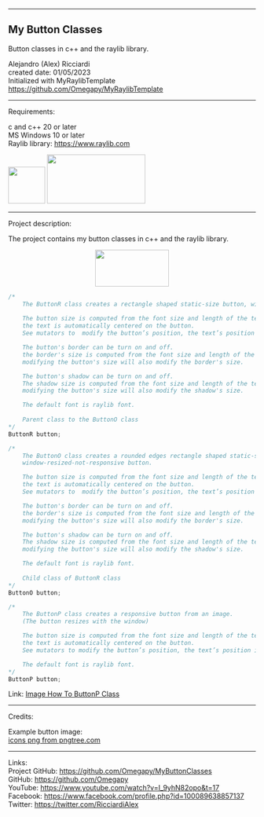 -----------------------------------------------------------------------------------------------------------------------------
My Button Classes
-----------------------------------------------------------------------------------------------------------------------------

Button classes in c++ and the raylib library.

 Alejandro (Alex) Ricciardi  
 created date: 01/05/2023  
 Initialized with MyRaylibTemplate  
 https://github.com/Omegapy/MyRaylibTemplate  

-----------------------------------------------------------------------------------------------------------------------------
Requirements:  

c and c++ 20 or later    
MS Windows 10 or later   
Raylib library: https://www.raylib.com  

<p align="left">
  <img width="75" height="75" src="https://user-images.githubusercontent.com/121726699/215234958-2659b12a-4181-4f6b-a757-3e868244192e.png">
  <img width="200" height="100" src="https://user-images.githubusercontent.com/121726699/215234968-9f5961e4-8ca0-4f4e-acdc-53c1817547dd.png">
</p>

-----------------------------------------------------------------------------------------------------------------------------
Project description:

The project contains my button classes in c++ and the raylib library.

<p align="center">
 <img width="150" height="75"src="https://user-images.githubusercontent.com/121726699/215300372-34bd2249-3a93-49cf-a213-71ddeb2f0a62.png">
</p>

~~~c++
/*
    The ButtonR class creates a rectangle shaped static-size button, window-resized-not-responsive button.
      
    The button size is computed from the font size and length of the text; 
    the text is automatically centered on the button.
    See mutators to  modify the button’s position, the text’s position in the button, and the button’s size.

    The button's border can be turn on and off.
    the border's size is computed from the font size and length of the text;
    modifying the button's size will also modify the border's size.

    The button's shadow can be turn on and off.
    The shadow size is computed from the font size and length of the text;
    modifying the button's size will also modify the shadow's size.

    The default font is raylib font.
      
    Parent class to the ButtonO class
*/
ButtonR button;
~~~
~~~c++
/*
    The ButtonO class creates a rounded edges rectangle shaped static-size button, 
    window-resized-not-responsive button.

    The button size is computed from the font size and length of the text;
    the text is automatically centered on the button.
    See mutators to  modify the button’s position, the text’s position in the button, and the button’s size.

    The button's border can be turn on and off.
    the border's size is computed from the font size and length of the text;
    modifying the button's size will also modify the border's size.

    The button's shadow can be turn on and off.
    The shadow size is computed from the font size and length of the text;
    modifying the button's size will also modify the shadow's size.

    The default font is raylib font.
      
    Child class of ButtonR class
*/
ButtonO button;
~~~
~~~c++
/*
    The ButtonP class creates a responsive button from an image.
    (The button resizes with the window)

    The button size is computed from the font size and length of the text;
    the text is automatically centered on the button.
    See mutators to modify the button’s position, the text’s position in the button, and the button’s size.

    The default font is raylib font.
*/
ButtonP button;
~~~

Link: <a href='https://github.com/Omegapy/MyButtonClasses/wiki/Image-How-To-ButtonP-Class'>Image How To ButtonP Class</a>

-----------------------------------------------------------------------------------------------------------------------------
Credits:

Example button image:  
<a href='https://pngtree.com/so/icons'>icons png from pngtree.com</a>

-----------------------------------------------------------------------------------------------------------------------------

Links:  
Project GitHub: https://github.com/Omegapy/MyButtonClasses  
GitHub: https://github.com/Omegapy  
YouTube: https://www.youtube.com/watch?v=I_9yhN82opo&t=17   
Facebook: https://www.facebook.com/profile.php?id=100089638857137  
Twitter: https://twitter.com/RicciardiAlex

